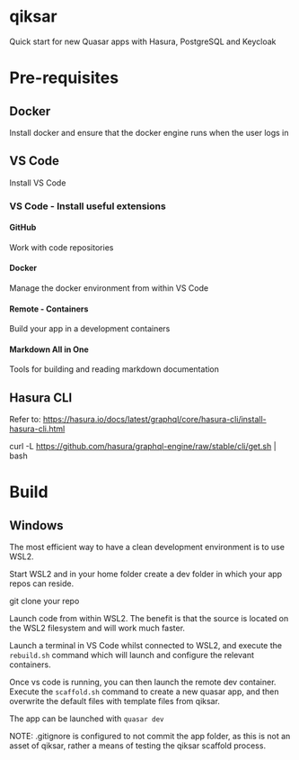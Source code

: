 # qiksar
Quick start for new Quasar apps with Hasura, PostgreSQL and Keycloak

# Pre-requisites

## Docker
Install docker and ensure that the docker engine runs when the user logs in

## VS Code
Install VS Code

### VS Code - Install useful extensions
#### GitHub
Work with code repositories

#### Docker
Manage the docker environment from within VS Code

#### Remote - Containers
Build your app in a development containers

#### Markdown All in One
Tools for building and reading markdown documentation

## Hasura CLI

Refer to: https://hasura.io/docs/latest/graphql/core/hasura-cli/install-hasura-cli.html

curl -L https://github.com/hasura/graphql-engine/raw/stable/cli/get.sh | bash

# Build 

## Windows

The most efficient way to have a clean development environment is to use WSL2.

Start WSL2 and in your home folder create a dev folder in which your app repos can reside.

git clone your repo

Launch code from within WSL2. The benefit is that the source is located on the WSL2 filesystem and will work much faster.

Launch a terminal in VS Code whilst connected to WSL2, and execute the ```rebuild.sh``` command which will launch and configure
the relevant containers.

Once vs code is running, you can then launch the remote dev container. 
Execute the ```scaffold.sh``` command to create a new quasar app, and then overwrite the default files with template files from qiksar.

The app can be launched with ```quasar dev```

NOTE: .gitignore is configured to not commit the app folder, as this is not an asset of qiksar, rather a means of testing the
qiksar scaffold process.

